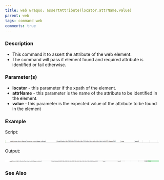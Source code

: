 ```yaml
---
title: web &raquo; assertAttribute(locator,attrName,value)
parent: web
tags: command web
comments: true
---
```


### Description

*   This command it to assert the attribute of the web element.
*   The command will pass if element found and required attribute is identified or fail otherwise.

### Parameter(s)

- **locator** - this parameter if the xpath of the element.
- **attrName** - this parameter is the name of the attribute to be identified in the element.
- **value** - this parameter is the expected value of the attribute to be found in the element

### Example

Script:

![](image/assertAttribute_01.png)

Output:

![](image/assertAttribute_02.png)

### See Also